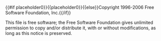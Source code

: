 {{#if placeholder0}}{{placeholder0}}{{else}}Copyright 1996-2006 Free Software Foundation, Inc.{{/if}}

This file is free software; the Free Software Foundation gives unlimited permission to copy and/or distribute it, with or without modifications, as long as this notice is preserved.